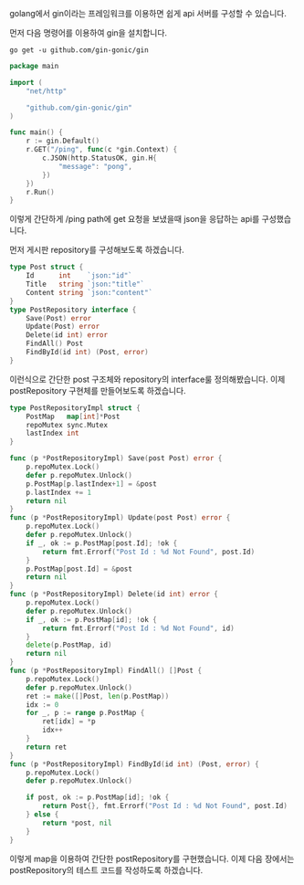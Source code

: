 golang에서 gin이라는 프레임워크를 이용하면 쉽게 api 서버를 구성할 수 있습니다.

먼저 다음 명령어를 이용하여 gin을 설치합니다. 
```
go get -u github.com/gin-gonic/gin
```

```go
package main

import (
	"net/http"

	"github.com/gin-gonic/gin"
)

func main() {
	r := gin.Default()
	r.GET("/ping", func(c *gin.Context) {
		c.JSON(http.StatusOK, gin.H{
			"message": "pong",
		})
	})
	r.Run()
}
```
이렇게 간단하게 /ping path에 get 요청을 보냈을때 json을 응답하는 api를 구성했습니다.

먼저 게시판 repository를 구성해보도록 하겠습니다.
```go
type Post struct {
	Id      int    `json:"id"`
	Title   string `json:"title"`
	Content string `json:"content"`
}
type PostRepository interface {
	Save(Post) error
	Update(Post) error
	Delete(id int) error
	FindAll() Post
	FindById(id int) (Post, error)
}
```
이런식으로 간단한 post 구조체와 repository의 interface룰 정의해봤습니다.
이제 postRepository 구현체를 만들어보도록 하겠습니다.
```go
type PostRepositoryImpl struct {
	PostMap   map[int]*Post
	repoMutex sync.Mutex
	lastIndex int
}

func (p *PostRepositoryImpl) Save(post Post) error {
	p.repoMutex.Lock()
	defer p.repoMutex.Unlock()
	p.PostMap[p.lastIndex+1] = &post
	p.lastIndex += 1
	return nil
}
func (p *PostRepositoryImpl) Update(post Post) error {
	p.repoMutex.Lock()
	defer p.repoMutex.Unlock()
	if _, ok := p.PostMap[post.Id]; !ok {
		return fmt.Errorf("Post Id : %d Not Found", post.Id)
	}
	p.PostMap[post.Id] = &post
	return nil
}
func (p *PostRepositoryImpl) Delete(id int) error {
	p.repoMutex.Lock()
	defer p.repoMutex.Unlock()
	if _, ok := p.PostMap[id]; !ok {
		return fmt.Errorf("Post Id : %d Not Found", id)
	}
	delete(p.PostMap, id)
	return nil
}
func (p *PostRepositoryImpl) FindAll() []Post {
	p.repoMutex.Lock()
	defer p.repoMutex.Unlock()
	ret := make([]Post, len(p.PostMap))
	idx := 0
	for _, p := range p.PostMap {
		ret[idx] = *p
		idx++
	}
	return ret
}
func (p *PostRepositoryImpl) FindById(id int) (Post, error) {
	p.repoMutex.Lock()
	defer p.repoMutex.Unlock()

	if post, ok := p.PostMap[id]; !ok {
		return Post{}, fmt.Errorf("Post Id : %d Not Found", post.Id)
	} else {
		return *post, nil
	}
}
```
이렇게 map을 이용하여 간단한 postRepository를 구현했습니다.
이제 다음 장에서는 postRepository의 테스트 코드를 작성하도록 하겠습니다.
